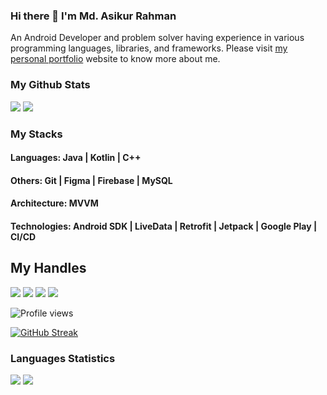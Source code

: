 ### Hi there 👋 I'm Md. Asikur Rahman
An Android Developer and problem solver having experience in various programming languages, libraries, and frameworks. Please visit [my personal portfolio](https://asikur.netlify.com/) website to know more about me.


### My Github Stats

[![](http://github-profile-summary-cards.vercel.app/api/cards/stats?username=arkzen&theme=material_palenight)](https://github.com/arkzen) ![](http://github-profile-summary-cards.vercel.app/api/cards/productive-time?username=arkzen&theme=material_palenight&utcOffset=6)



### My Stacks
#### Languages: Java | Kotlin | C++

#### Others: Git | Figma | Firebase | MySQL

#### Architecture: MVVM

#### Technologies: Android SDK | LiveData | Retrofit | Jetpack | Google Play | CI/CD


## My Handles
 [<img src="https://img.shields.io/badge/AsikurRahman-151515?style=for-the-badge&logo=linkedin&logoColor=white">](https://www.linkedin.com/in/the-asikur-rahman/)
  [<img src="https://img.shields.io/badge/PortfolioAsikur-151515?style=for-the-badge">](https://asikur.netlify.com/) 
 [<img src="https://img.shields.io/badge/AsikurRahman-151515?style=for-the-badge&logo=twitter&logoColor=white">](https://twitter.com/TheAsikurRahman) 
 [<img src="https://img.shields.io/badge/profilesummary-151515?style=for-the-badge">](https://profile-summary-for-github.com/user/arkzen) 


![Profile views](https://gpvc.arturio.dev/arkzen)
 
<!--  CONTRIBUTION AND STREAK BLOCK -->
 [![GitHub Streak](https://github-readme-streak-stats.herokuapp.com/?user=arkzen&currStreakNum=2FD3EB&fire=pink&sideLabels=F00&theme=nightowl)](https://git.io/streak-stats)
  
 <!--  TOP LANGUAGES STATISTICS BY REPO -->
 ### Languages Statistics
 ![](http://github-profile-summary-cards.vercel.app/api/cards/repos-per-language?username=arkzen&theme=material_palenight)  ![]( http://github-profile-summary-cards.vercel.app/api/cards/most-commit-language?username=arkzen&theme=material_palenight)
 
 


<!--
**arkzen/arkzen** is a ✨ _special_ ✨ repository because its `README.md` (this file) appears on your GitHub profile.

Here are some ideas to get you started:

- 🔭 I’m currently working on ...
- 🌱 I’m currently learning ...
- 👯 I’m looking to collaborate on ...
- 🤔 I’m looking for help with ...
- 💬 Ask me about ...
- 📫 How to reach me: ...
- 😄 Pronouns: ...
- ⚡ Fun fact: ...
-->
